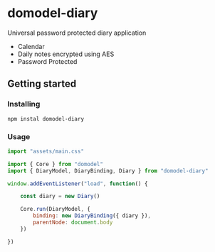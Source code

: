 # domodel-diary

Universal password protected diary application

- Calendar
- Daily notes encrypted using AES
- Password Protected

## Getting started

### Installing

```npm instal domodel-diary```

### Usage

```javascript
import "assets/main.css"

import { Core } from "domodel"
import { DiaryModel, DiaryBinding, Diary } from "domodel-diary"

window.addEventListener("load", function() {

	const diary = new Diary()

	Core.run(DiaryModel, {
		binding: new DiaryBinding({ diary }),
		parentNode: document.body
	})

})

```
